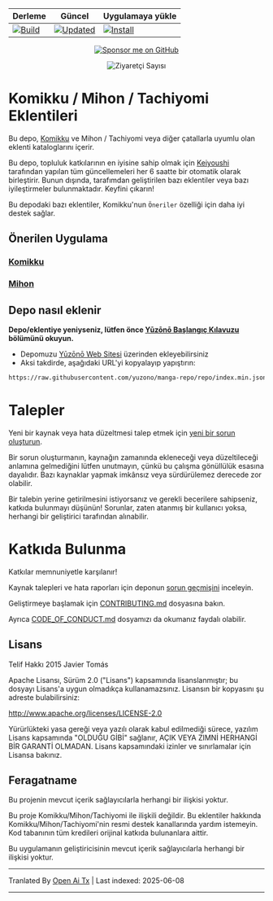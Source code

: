 <div align="center">

| Derleme | Güncel | Uygulamaya yükle |
|---------|--------|------------------|
| [![Build](https://github.com/yuzono/tachiyomi-extensions/actions/workflows/build_push.yml/badge.svg)](https://github.com/yuzono/tachiyomi-extensions/actions/workflows/build_push.yml) | [![Updated](https://img.shields.io/github/actions/workflow/status/yuzono/tachiyomi-extensions/auto_cherry_pick.yml?label=Updated&labelColor=27303D)](https://github.com/yuzono/tachiyomi-extensions/actions/workflows/auto_cherry_pick.yml) | [![Install](https://img.shields.io/badge/Click%20here%20to%20install%20repo-gray?style=flat&labelColor=red)](https://intradeus.github.io/http-protocol-redirector/?r=tachiyomi://add-repo?url=https://raw.githubusercontent.com/yuzono/manga-repo/repo/index.min.json) |

[![Sponsor me on GitHub](https://custom-icon-badges.demolab.com/badge/-Sponsor-ea4aaa?style=for-the-badge&logo=heart&logoColor=white)](https://github.com/sponsors/cuong-tran "Sponsor me on GitHub")

![Ziyaretçi Sayısı](https://count.getloli.com/get/@yuzono?theme=capoo-2)
</div>

# Komikku / Mihon / Tachiyomi Eklentileri

Bu depo, [Komikku](https://github.com/komikku-app/komikku) ve Mihon / Tachiyomi veya diğer çatallarla uyumlu olan eklenti kataloglarını içerir.

Bu depo, topluluk katkılarının en iyisine sahip olmak için [Keiyoushi](https://github.com/keiyoushi/extensions-source) tarafından yapılan tüm güncellemeleri her 6 saatte bir otomatik olarak birleştirir. Bunun dışında, tarafımdan geliştirilen bazı eklentiler veya bazı iyileştirmeler bulunmaktadır. Keyfini çıkarın!

Bu depodaki bazı eklentiler, Komikku'nun `Öneriler` özelliği için daha iyi destek sağlar.

## Önerilen Uygulama

### [Komikku](https://github.com/komikku-app/komikku)

### [Mihon](https://github.com/mihonapp/mihon)

## Depo nasıl eklenir

**Depo/eklentiye yeniyseniz, lütfen önce [Yūzōnō Başlangıç Kılavuzu](https://yuzono.github.io/docs/guides/getting-started#adding-the-extension-repo) bölümünü okuyun.**

* Depomuzu [Yūzōnō Web Sitesi](https://yuzono.github.io/add-repo) üzerinden ekleyebilirsiniz
* Aksi takdirde, aşağıdaki URL'yi kopyalayıp yapıştırın:

```html
https://raw.githubusercontent.com/yuzono/manga-repo/repo/index.min.json
```

# Talepler

Yeni bir kaynak veya hata düzeltmesi talep etmek için [yeni bir sorun oluşturun](https://github.com/yuzono/tachiyomi-extensions/issues/new/choose).

Bir sorun oluşturmanın, kaynağın zamanında ekleneceği veya düzeltileceği anlamına gelmediğini lütfen unutmayın,
çünkü bu çalışma gönüllülük esasına dayalıdır. Bazı kaynaklar yapmak imkânsız veya sürdürülemez derecede
zor olabilir.

Bir talebin yerine getirilmesini istiyorsanız ve gerekli becerilere sahipseniz, katkıda bulunmayı düşünün!
Sorunlar, zaten atanmış bir kullanıcı yoksa, herhangi bir geliştirici tarafından alınabilir.

# Katkıda Bulunma

Katkılar memnuniyetle karşılanır!

Kaynak talepleri ve hata raporları için deponun [sorun geçmişini](https://github.com/yuzono/tachiyomi-extensions/issues) inceleyin.

Geliştirmeye başlamak için [CONTRIBUTING.md](./CONTRIBUTING.md) dosyasına bakın.

Ayrıca [CODE_OF_CONDUCT.md](./CODE_OF_CONDUCT.md) dosyamızı da okumanız faydalı olabilir.

## Lisans

Telif Hakkı 2015 Javier Tomás

Apache Lisansı, Sürüm 2.0 ("Lisans") kapsamında lisanslanmıştır;
bu dosyayı Lisans'a uygun olmadıkça kullanamazsınız.
Lisansın bir kopyasını şu adreste bulabilirsiniz:

http://www.apache.org/licenses/LICENSE-2.0

Yürürlükteki yasa gereği veya yazılı olarak kabul edilmediği sürece,
yazılım Lisans kapsamında "OLDUĞU GİBİ" sağlanır,
AÇIK VEYA ZIMNİ HERHANGİ BİR GARANTİ OLMADAN.
Lisans kapsamındaki izinler ve sınırlamalar için Lisansa bakınız.

## Feragatname

Bu projenin mevcut içerik sağlayıcılarla herhangi bir ilişkisi yoktur.

Bu proje Komikku/Mihon/Tachiyomi ile ilişkili değildir. Bu eklentiler hakkında Komikku/Mihon/Tachiyomi'nin
resmi destek kanallarında yardım istemeyin. Kod tabanının tüm kredileri orijinal katkıda bulunanlara aittir.

Bu uygulamanın geliştiricisinin mevcut içerik sağlayıcılarla herhangi bir ilişkisi yoktur.

---

Tranlated By [Open Ai Tx](https://github.com/OpenAiTx/OpenAiTx) | Last indexed: 2025-06-08

---